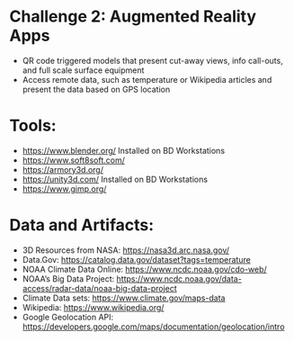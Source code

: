 # Challenge 2:  Augmented Reality Apps

* QR code triggered models that present cut-away views, info call-outs, and full scale surface equipment
*	Access remote data, such as temperature or Wikipedia articles and present the data based on GPS location










# Tools:

* https://www.blender.org/	Installed on BD Workstations
* https://www.soft8soft.com/
* https://armory3d.org/
* https://unity3d.com/	Installed on BD Workstations
* https://www.gimp.org/

# Data and Artifacts:

* 3D Resources from NASA:  https://nasa3d.arc.nasa.gov/
* Data.Gov:  https://catalog.data.gov/dataset?tags=temperature
* NOAA Climate Data Online:  https://www.ncdc.noaa.gov/cdo-web/
* NOAA’s Big Data Project:  https://www.ncdc.noaa.gov/data-access/radar-data/noaa-big-data-project
* Climate Data sets:  https://www.climate.gov/maps-data
* Wikipedia:  https://www.wikipedia.org/
* Google Geolocation API:  https://developers.google.com/maps/documentation/geolocation/intro

